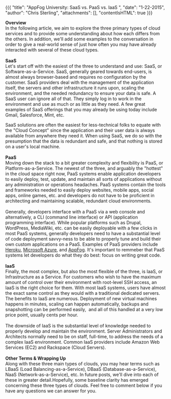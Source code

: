 {{{
  "title": "AppFog University: SaaS vs. PaaS vs. IaaS ",
  "date": "1-22-2015",
  "author": "Chris Sterling",
  "attachments": [],
  "contentIsHTML": true
}}}


<p><strong>Overview<br /> </strong>In the following article, we aim to explore the three primary types of cloud services and to provide some understanding about how each differs from the others. In addition, we'll add some examples to the conversation in order to give a real-world sense of just how often you may have already interacted with several of these cloud types.<br /> <strong><br /> SaaS<br /> </strong>Let's start off with the easiest of the three to understand and use: SaaS, or Software-as-a-Service. SaaS, generally geared towards end-users, is almost always browser-based and requires no configuration by the customer. SaaS providers deal with the management of the application itself, the servers and other infrastructure it runs upon, scaling the environment, and the needed redundancy to ensure your data is safe. A SaaS user can ignore all of that. They simply log in to work in the environment and use as much or as little as they need. A few great examples of SaaS offerings that you may already be using today include Gmail, Salesforce, Mint, etc.</p>
<div>SaaS solutions are often the easiest for less-technical folks to equate with the "Cloud Concept" since the application and their user data is always available from anywhere they need it. When using SaaS, we do so with the presumption that the data is redundant and safe, and that nothing is stored on a user's local machine.<br /> <strong><br /> PaaS<br /> </strong>Moving down the stack to a bit greater complexity and flexibility is PaaS, or Platform-as-a-Service. The newest of the three, and arguably the "hottest" in the cloud space right now, PaaS systems enable application developers to easily deploy, test, update, and maintain all sorts of applications without any administration or operations headaches. PaaS systems contain the tools and frameworks needed to easily deploy websites, mobile apps, social apps, online games, etc. and developers do not have to be proficient in architecting and maintaining scalable, redundant cloud environments.<br /> <strong><br /> </strong>Generally, developers interface with a PaaS via a web console and alternatively, a CLI (command line interface) or API (application programming interface). While popular platforms such as Drupal, WordPress, MediaWiki, etc. can be easily deployable with a few clicks in most PaaS systems, generally developers need to have a substantial level of code deployment savvy-ness to be able to properly tune and build their own custom applications on a PaaS. Examples of PaaS providers include <a href="http://heroku.com">Heroku</a>, <a href="http://windowsazure.com">Microsoft Azure</a>, and <a href="http://appfog.com">AppFog</a>. It's important to remmeber that PaaS systems let developers do what they do best: focus on writing great code.<br /> <strong><br /> IaaS<br /> </strong>Finally, the most complex, but also the most flexible of the three, is IaaS, or Infrastructure as a Service. For customers who wish to have the maximum amount of control over their environment with root-level SSH access, an IaaS is the right choice for them. With most IaaS systems, users have almost the exact same control as they would with a traditional dedicated servers. The benefits to IaaS are numerous. Deployment of new virtual machines happens in minutes, scaling can happen automatically, backups and snapshotting can be performed easily,  and all of this handled at a very low price point, usually cents per hour.<br /> <strong><br /> </strong>The downside of IaaS is the substantial level of knowledge needed to properly develop and maintain the environment. Server Administrators and Architects normally need to be on staff, full-time, to address the needs of a complex IaaS environment. Common IaaS providers include Amazon Web Services (EC2) and Rackspace (Cloud Servers).<br /> <strong><br /> Other Terms &amp; Wrapping Up<br /> </strong>Along with these three main types of clouds, you may hear terms such as LBaaS (Load Balancing-as-a-Service), DBaaS (Database-as-a-Service), NaaS (Network-as-a-Service), etc. In future posts, we'll dive into each of these in greater detail.Hopefully, some baseline clarity has emerged concerning these three types of clouds. Feel free to comment below if you have any questions we can answer for you.<br /> </div>
